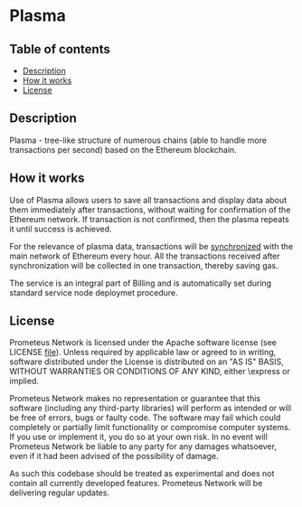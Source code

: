 # Plasma

## Table of contents

- [Description](#description)
- [How it works](#how-it-works)
- [License](#license)

## Description

Plasma - tree-like structure of numerous chains (able to handle more transactions per second) based on the Ethereum blockchain. 

## How it works

Use of Plasma allows users to save all transactions and display data about them immediately after transactions, without waiting for confirmation of the Ethereum network. If transaction is not confirmed, then the plasma repeats it until success is achieved.

For the relevance of plasma data, transactions will be [synchronized](https://github.com/Prometeus-Network/plasma_sync) with the main network of Ethereum every hour. All the transactions received after synchronization will be collected in one transaction, thereby saving gas.

The service is an integral part of Billing and is automatically set during standard service node deploymet procedure.

## License

Prometeus Network is licensed under the Apache software license (see LICENSE [file](https://github.com/Prometeus-Network/prometeus/blob/master/LICENSE)). Unless required by applicable law or agreed to in writing, software distributed under the License is distributed on an "AS IS" BASIS, WITHOUT WARRANTIES OR CONDITIONS OF ANY KIND, either \express or implied.

Prometeus Network makes no representation or guarantee that this software (including any third-party libraries) will perform as intended or will be free of errors, bugs or faulty code. The software may fail which could completely or partially limit functionality or compromise computer systems. If you use or implement it, you do so at your own risk. In no event will Prometeus Network be liable to any party for any damages whatsoever, even if it had been advised of the possibility of damage.

As such this codebase should be treated as experimental and does not contain all currently developed features. Prometeus Network will be delivering regular updates.
